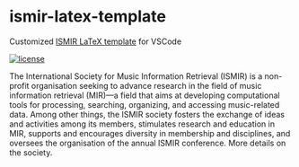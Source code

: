 # ismir-latex-template

Customized [ISMIR LaTeX template](https://github.com/ismir/paper_templates) for VSCode

[![license](https://img.shields.io/github/license/MuGeminorum/LaTeX-Template.svg)](https://github.com/MuGeminorum/LaTeX-Template/blob/master/LICENSE)

The International Society for Music Information Retrieval (ISMIR) is a non-profit organisation seeking to advance research in the field of music information retrieval (MIR)—a field that aims at developing computational tools for processing, searching, organizing, and accessing music-related data. Among other things, the ISMIR society fosters the exchange of ideas and activities among its members, stimulates research and education in MIR, supports and encourages diversity in membership and disciplines, and oversees the organisation of the annual ISMIR conference. More details on the society.
